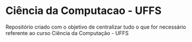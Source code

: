 # Ciência da Computacao - UFFS
<p>Repositório criado com o objetivo de centralizar tudo o que for necessário referente ao curso Ciência da Computação - UFFS</p>
